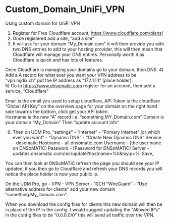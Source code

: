 # Custom_Domain_UniFi_VPN
Using custom domain for UniFi VPN

1)	Register for Free Cloudflare account, https://www.cloudflare.com/plans/
2)	Once registered add a site, “add a site”
3)	It will ask for your domain “My_Domain.com" it will then provide you with two DNS entries to add to your hosting provider, this will then mean that Cloudflare will manage your DNS entires.  Personally worth it as Cloudflare is quick and has lots of features.  

Once Cloudflare is managing your domains go to your domain, then DNS.
4)	Add a A record for what ever you want your VPN address to be “vpn.mjdix.ch" put the IP address as “172.1.1.1” (place holder).  
5)	Go to https://www.dnsomatic.com register for an account, then add a service, “Cloudflare” 

Email is the email you used to setup cloudflare,
API Token is the cloudflare “Global API Key” on the overview page for your domain on the right hand side towards the bottom, click get your API token.  
Hostname is the new “A” record i.e. “something.MY_Domain.com"
Domain is your domain “My_Domain"
Then “update account info”

6)	Then on UDM Pro, “settings” - “Internet” - “Primary Internet” (or which ever you want” - “Dynamic DNS” - “Create New Dynamic DNS”
Service - dnsomatic
Hostname - all.dnsomatic.com
Username - [the user name on DNSoMATIC]
Password - [Password for DNSoMATIC]
Server - updates.dnsomatic.com/nic/update?hostname=%h&myip=%i
Save,

You can then look at DNSoMATIC refresh the page you should see your IP updated, if you then go to Cloudflare and refresh your DNS records you will notice the place holder is now your public ip.  

On the UDM Pro, go - VPN - VPN Server - 10CH “WireGuard” - “Use alternative address for clients” add your new domain “something.My_Domain.com"

When you download the config files for clients this new domain will then be in place of the IP in the config.  I would suggest updating the “Allowed IP’s” in the config files to be “0.0.0.0/0” this will send all traffic over the VPN.  

